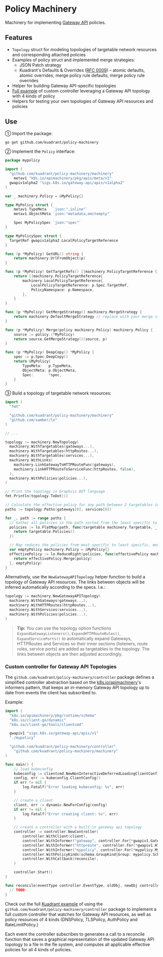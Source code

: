 # Policy Machinery

Machinery for implementing [Gateway API](https://gateway-api.sigs.k8s.io/reference/policy-attachment/) policies.

## Features
- `Topology` struct for modeling topologies of targetable network resources and corresponding attached policies
- Examples of policy struct and implemented merge strategies:
  - JSON Patch strategy
  - Kuadrant's Defaults & Overrides
  ([RFC 0009](https://docs.kuadrant.io/0.8.0/architecture/rfcs/0009-defaults-and-overrides/)) – atomic defaults, atomic
  overrides, merge policy rule defaults, merge policy rule overrides
- Helper for building Gateway API-specific topologies
- [Full example](./examples/kuadrant/README.md) of custom controller leveraging a Gateway API topology with 4 kinds of policy
- Helpers for testing your own topologies of Gateway API resources and policies

## Use

① Import the package:

```sh
go get github.com/kuadrant/policy-machinery
```

② Implement the `Policy` interface:

```go
package mypolicy

import (
  "github.com/kuadrant/policy-machinery/machinery"
	metav1 "k8s.io/apimachinery/pkg/apis/meta/v1"
  gwapiv1alpha2 "sigs.k8s.io/gateway-api/apis/v1alpha2"
)

var _ machinery.Policy = &MyPolicy{}

type MyPolicy struct {
	metav1.TypeMeta   `json:",inline"`
	metav1.ObjectMeta `json:"metadata,omitempty"`

	Spec MyPolicySpec `json:"spec"`
}

type MyPolicySpec struct {
  TargetRef gwapiv1alpha2.LocalPolicyTargetReference
}

func (p *MyPolicy) GetURL() string {
	return machinery.UrlFromObject(p)
}

func (p *MyPolicy) GetTargetRefs() []machinery.PolicyTargetReference {
	return []machinery.PolicyTargetReference{
		machinery.LocalPolicyTargetReference{
			LocalPolicyTargetReference: p.Spec.TargetRef,
			PolicyNamespace: p.Namespace,
		},
	}
}

func (p *MyPolicy) GetMergeStrategy() machinery.MergeStrategy {
	return machinery.DefaultMergeStrategy // replace with your merge strategy
}

func (p *MyPolicy) Merge(policy machinery.Policy) machinery.Policy {
	source := policy.(*MyPolicy)
	return source.GetMergeStrategy()(source, p)
}

func (p *MyPolicy) DeepCopy() *MyPolicy {
	spec := p.Spec.DeepCopy()
	return &MyPolicy{
		TypeMeta:   p.TypeMeta,
		ObjectMeta: p.ObjectMeta,
		Spec:       *spec,
	}
}
```

③ Build a topology of targetable network resources:

```go
import (
  "fmt"

  "github.com/kuadrant/policy-machinery/machinery"
  "github.com/samber/lo"
)

// ...

topology := machinery.NewTopology(
  machinery.WithTargetables(gateways...),
  machinery.WithTargetables(httpRoutes...),
  machinery.WithTargetables(services...),
  machinery.WithLinks(
    machinery.LinkGatewayToHTTPRouteFunc(gateways),
    machinery.LinkHTTPRouteToServiceFunc(httpRoutes, false),
  ),
  machinery.WithPolicies(policies...),
)

// Print the topology in Graphviz DOT language
fmt.Println(topology.ToDot())

// Calculate the effective policy for any path between 2 targetables in the topology
paths := topology.Paths(gateways[0], services[0])

for _, path := range paths {
  // Gather all policies in the path sorted from the least specific to the most specific
  policies := lo.FlatMap(path, func(targetable machinery.Targetable, _ int) []machinery.Policy {
    return targetable.Policies()
  })

  // Map reduces the policies from most specific to least specific, merging them into one effective policy for each path
  var emptyPolicy machinery.Policy = &MyPolicy{}
  effectivePolicy := lo.ReduceRight(policies, func(effectivePolicy machinery.Policy, policy machinery.Policy, _ int) machinery.Policy {
    return effectivePolicy.Merge(policy)
  }, emptyPolicy)
}
```

Alternatively, use the `NewGatewayAPITopology` helper function to build a topology of Gateway API resources.
The links between objects will be inferred automatically according to the specs. I.e.:

```go
topology := machinery.NewGatewayAPITopology(
  machinery.WithGateways(gateways...),
  machinery.WithHTTPRoutes(httpRoutes...),
  machinery.WithServices(services...),
  machinery.WithPolicies(policies...),
)
```

> **Tip:** You can use the topology option functions `ExpandGatewayListeners()`, `ExpandHTTPRouteRules()`,
> `ExpandServicePorts()` to automatically expand Gateways, HTTPRoutes and Services so their inner sections
> (listeners, route rules, service ports) are added as targetables to the topology. The links between objects
> are then adjusted accordingly.

### Custom controller for Gateway API Topologies

The `github.com/kuadrant/policy-machinery/controller` package defines a simplified controller abstraction based on
the [k8s.io/apimachinery](https://pkg.go.dev/k8s.io/apimachinery)'s informers pattern, that keeps an in-memory
Gateway API topology up to date from events the client has subscribed to.

Example:

```go
import (
  "k8s.io/apimachinery/pkg/runtime/schema"
  "k8s.io/client-go/dynamic"
  "k8s.io/client-go/tools/clientcmd"

  gwapiv1 "sigs.k8s.io/gateway-api/apis/v1"
  "./mypolicy"

  "github.com/kuadrant/policy-machinery/controller"
	"github.com/kuadrant/policy-machinery/machinery"
)

func main() {
	// load kubeconfig
	kubeconfig := clientcmd.NewNonInteractiveDeferredLoadingClientConfig(clientcmd.NewDefaultClientConfigLoadingRules(), &clientcmd.ConfigOverrides{})
	config, err := kubeconfig.ClientConfig()
	if err != nil {
		log.Fatalf("Error loading kubeconfig: %v", err)
	}

	// create a client
	client, err := dynamic.NewForConfig(config)
	if err != nil {
		log.Fatalf("Error creating client: %v", err)
	}

	// create a controller with a built-in gateway api topology
	controller := controller.NewController(
		controller.WithClient(client),
		controller.WithInformer("gateway", controller.For[*gwapiv1.Gateway](gwapiv1.SchemeGroupVersion.WithResource("gateways"), metav1.NamespaceAll)),
		controller.WithInformer("httproute", controller.For[*gwapiv1.HTTPRoute](gwapiv1.SchemeGroupVersion.WithResource("httproutes"), metav1.NamespaceAll)),
		controller.WithInformer("mypolicy", controller.For[*mypolicy.MyPolicy](mypolicy.SchemeGroupVersion.WithResource("mypolicies"), metav1.NamespaceAll)),
		controller.WithPolicyKinds(schema.GroupKind{Group: mypolicy.SchemeGroupVersion.Group, Kind: "MyPolicy"}),
		controller.WithCallback(reconcile),
	)

	controller.Start()
}

func reconcile(eventType controller.EventType, oldObj, newObj controller.RuntimeObject, topology *machinery.Topology) {
  // TODO
}
```

Check out the full [Kuadrant example](./examples/kuadrant/README.md) of using the
`github.com/kuadrant/policy-machinery/controller` package to implement a full custom controller that watches for
Gateway API resources, as well as policy resources of 4 kinds (DNSPolicy, TLSPolicy, AuthPolicy and RateLimitPolicy.)

Each event the controller subscribes to generates a call to a reconcile function that saves a graphical representation
of the updated Gateway API topology to a file in the fle system, and computes all applicable effective policies for
all 4 kinds of policies.
